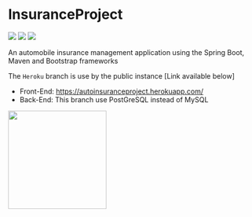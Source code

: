 # InsuranceProject

![](https://img.shields.io/badge/Apache%20Maven%3A%20Build-passing-success?logo=github) ![](https://img.shields.io/badge/Spring%20Boot%20Back--End%3A%20Build%20--%20Test%20--%20Deploy-passing-success?logo=github) ![](https://img.shields.io/badge/Bootstrap%20Frond--End%3A%20Deploy-passing-success?logo=github)

An automobile insurance management application using the Spring Boot, Maven and Bootstrap frameworks

The `Heroku` branch is use by the public instance [Link available below]

- Front-End: https://autoinsuranceproject.herokuapp.com/
- Back-End: This branch use PostGreSQL instead of MySQL

<img height="200px" src="https://bilalbudhani.com/content/images/2017/11/heroku.png">
